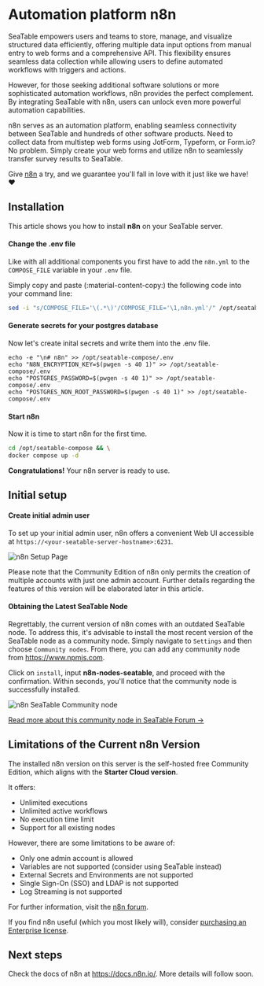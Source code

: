 # Automation platform n8n

SeaTable empowers users and teams to store, manage, and visualize structured data efficiently, offering multiple data input options from manual entry to web forms and a comprehensive API. This flexibility ensures seamless data collection while allowing users to define automated workflows with triggers and actions.

However, for those seeking additional software solutions or more sophisticated automation workflows, n8n provides the perfect complement. By integrating SeaTable with n8n, users can unlock even more powerful automation capabilities.

n8n serves as an automation platform, enabling seamless connectivity between SeaTable and hundreds of other software products. Need to collect data from multistep web forms using JotForm, Typeform, or Form.io? No problem. Simply create your web forms and utilize n8n to seamlessly transfer survey results to SeaTable.

Give [n8n](https://n8n.io) a try, and we guarantee you'll fall in love with it just like we have! :heart:

## Installation

This article shows you how to install **n8n** on your SeaTable server.

#### Change the .env file

Like with all additional components you first have to add the `n8n.yml` to the `COMPOSE_FILE` variable in your `.env` file.

Simply copy and paste (:material-content-copy:) the following code into your command line:

```bash
sed -i "s/COMPOSE_FILE='\(.*\)'/COMPOSE_FILE='\1,n8n.yml'/" /opt/seatable-compose/.env
```

#### Generate secrets for your postgres database

Now let's create inital secrets and write them into the .env file.

```
echo -e "\n# n8n" >> /opt/seatable-compose/.env
echo "N8N_ENCRYPTION_KEY=$(pwgen -s 40 1)" >> /opt/seatable-compose/.env
echo "POSTGRES_PASSWORD=$(pwgen -s 40 1)" >> /opt/seatable-compose/.env
echo "POSTGRES_NON_ROOT_PASSWORD=$(pwgen -s 40 1)" >> /opt/seatable-compose/.env
```

#### Start n8n

Now it is time to start n8n for the first time.

```bash
cd /opt/seatable-compose && \
docker compose up -d
```

**Congratulations!** Your n8n server is ready to use.

## Initial setup

#### Create initial admin user

To set up your initial admin user, n8n offers a convenient Web UI accessible at `https://<your-seatable-server-hostname>:6231`.

![n8n Setup Page](/images/n8n-setup.png)

Please note that the Community Edition of n8n only permits the creation of multiple accounts with just one admin account. Further details regarding the features of this version will be elaborated later in this article.

#### Obtaining the Latest SeaTable Node

Regrettably, the current version of n8n comes with an outdated SeaTable node. To address this, it's advisable to install the most recent version of the SeaTable node as a community node. Simply navigate to `Settings` and then choose `Community nodes`. From there, you can add any community node from <https://www.npmjs.com>.

Click on `install`, input **n8n-nodes-seatable**, and proceed with the confirmation. Within seconds, you'll notice that the community node is successfully installed.

![n8n SeaTable Community node](/images/n8n-seatable-community-node.png)

[Read more about this community node in SeaTable Forum →](https://forum.seatable.io/t/rework-of-n8n-seatable-integration/2745/10)

## Limitations of the Current n8n Version

The installed n8n version on this server is the self-hosted free Community Edition, which aligns with the **Starter Cloud version**.

It offers:

- Unlimited executions
- Unlimited active workflows
- No execution time limit
- Support for all existing nodes

However, there are some limitations to be aware of:

- Only one admin account is allowed
- Variables are not supported (consider using SeaTable instead)
- External Secrets and Environments are not supported
- Single Sign-On (SSO) and LDAP is not supported
- Log Streaming is not supported

For further information, visit the [n8n forum](https://community.n8n.io/t/feedback-self-hosted-pricing/22727/56).

If you find n8n useful (which you most likely will), consider [purchasing an Enterprise license](https://n8n.io/pricing/).

## Next steps

Check the docs of n8n at https://docs.n8n.io/. More details will follow soon.
